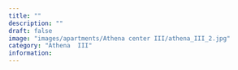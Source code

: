 ```yaml
---
title: ""
description: ""
draft: false
image: "images/apartments/Athena center III/athena_III_2.jpg"
category: "Athena  III"
information:
---
```

